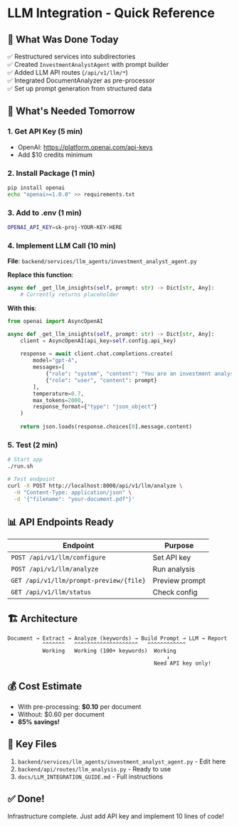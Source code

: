# LLM Integration - Quick Reference

## 📝 What Was Done Today

✅ Restructured services into subdirectories  
✅ Created `InvestmentAnalystAgent` with prompt builder  
✅ Added LLM API routes (`/api/v1/llm/*`)  
✅ Integrated DocumentAnalyzer as pre-processor  
✅ Set up prompt generation from structured data  

## 🔧 What's Needed Tomorrow

### 1. Get API Key (5 min)
- OpenAI: https://platform.openai.com/api-keys
- Add $10 credits minimum

### 2. Install Package (1 min)
```bash
pip install openai
echo "openai>=1.0.0" >> requirements.txt
```

### 3. Add to .env (1 min)
```bash
OPENAI_API_KEY=sk-proj-YOUR-KEY-HERE
```

### 4. Implement LLM Call (10 min)

**File**: `backend/services/llm_agents/investment_analyst_agent.py`

**Replace this function**:
```python
async def _get_llm_insights(self, prompt: str) -> Dict[str, Any]:
    # Currently returns placeholder
```

**With this**:
```python
from openai import AsyncOpenAI

async def _get_llm_insights(self, prompt: str) -> Dict[str, Any]:
    client = AsyncOpenAI(api_key=self.config.api_key)
    
    response = await client.chat.completions.create(
        model="gpt-4",
        messages=[
            {"role": "system", "content": "You are an investment analyst."},
            {"role": "user", "content": prompt}
        ],
        temperature=0.7,
        max_tokens=2000,
        response_format={"type": "json_object"}
    )
    
    return json.loads(response.choices[0].message.content)
```

### 5. Test (2 min)

```bash
# Start app
./run.sh

# Test endpoint
curl -X POST http://localhost:8000/api/v1/llm/analyze \
  -H "Content-Type: application/json" \
  -d '{"filename": "your-document.pdf"}'
```

## 📊 API Endpoints Ready

| Endpoint | Purpose |
|----------|---------|
| `POST /api/v1/llm/configure` | Set API key |
| `POST /api/v1/llm/analyze` | Run analysis |
| `GET /api/v1/llm/prompt-preview/{file}` | Preview prompt |
| `GET /api/v1/llm/status` | Check config |

## 🏗️ Architecture

```
Document → Extract → Analyze (keywords) → Build Prompt → LLM → Report
           ^^^^^^^   ^^^^^^^^^^^^^^^^^^^^   ^^^^^^^^^^^^
           Working   Working (100+ keywords)  Working
                                                  ↓
                                              Need API key only!
```

## 💰 Cost Estimate

- With pre-processing: **$0.10** per document
- Without: $0.60 per document
- **85% savings!**

## 📂 Key Files

1. `backend/services/llm_agents/investment_analyst_agent.py` - Edit here
2. `backend/api/routes/llm_analysis.py` - Ready to use
3. `docs/LLM_INTEGRATION_GUIDE.md` - Full instructions

## ✅ Done! 
Infrastructure complete. Just add API key and implement 10 lines of code!
